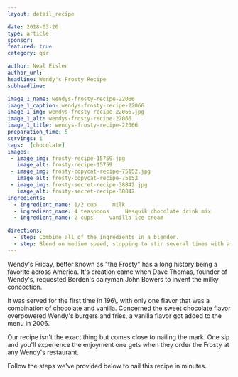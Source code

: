 ```yaml
---
layout: detail_recipe

date: 2018-03-20
type: article
sponsor: 
featured: true
category: qsr

author: Neal Eisler
author_url: 
headline: Wendy's Frosty Recipe
subheadline: 

image_1_name: wendys-frosty-recipe-22066
image_1_caption: wendys-frosty-recipe-22066
image_1_img: wendys-frosty-recipe-22066.jpg
image_1_alt: wendys-frosty-recipe-22066
image_1_title: wendys-frosty-recipe-22066
preparation_time: 5
servings: 1
tags:  [chocolate]
images:
 - image_img: frosty-recipe-15759.jpg
   image_alt: frosty-recipe-15759
 - image_img: frosty-copycat-recipe-75152.jpg
   image_alt: frosty-copycat-recipe-75152
 - image_img: frosty-secret-recipe-38842.jpg
   image_alt: frosty-secret-recipe-38842
ingredients:
  - ingredient_name: 1/2 cup     milk
  - ingredient_name: 4 teaspoons     Nesquik chocolate drink mix
  - ingredient_name: 2 cups     vanilla ice cream

directions:
  - step: Combine all of the ingredients in a blender.
  - step: Blend on medium speed, stopping to stir several times with a long spoon, if necessary, to help the ingredients blend well.  Makes 1 serving.
---
```

	
Wendy's Friday, better known as "the Frosty" has a long history being a favorite across America. It's creation came when Dave Thomas, founder of Wendy's, requested Borden's dairyman John Bowers to invent the milky concoction.

<!--more-->It was served for the first time in 196\. with only one flavor that was a combination of chocolate and vanilla. Concerned the sweet chocolate flavor overpowered Wendy's burgers and fries, a vanilla flavor got added to the menu in 2006.

Our recipe isn't the exact thing but comes close to nailing the mark. One sip and you'll experience the enjoyment one gets when they order the Frosty at any Wendy's restaurant.

Follow the steps we've provided below to nail this recipe in minutes.
